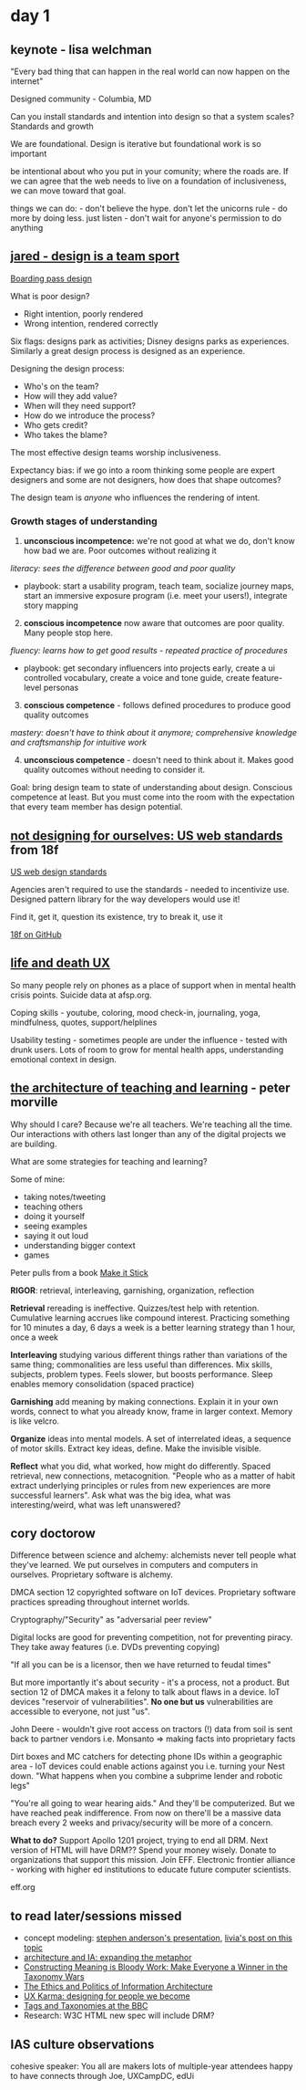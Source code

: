 # day 1 

## keynote - lisa welchman

"Every bad thing that can happen in the real world can now happen on the internet"

Designed community - Columbia, MD

Can you install standards and intention into design so that a system scales? Standards and growth

We are foundational. Design is iterative but foundational work is so important

be intentional about who you put in your comunity; where the roads are. If we can agree that the web needs to live on a foundation of inclusiveness, we can move toward that goal.

things we can do: 
    - don't believe the hype. don't let the unicorns rule
    - do more by doing less. just listen
    - don't wait for anyone's permission to do anything

## [jared - design is a team sport](https://dl.dropboxusercontent.com/u/1086584/Design%20is%20a%20Team%20Sport%20-%20R2.0a.pdf)

[Boarding pass design](http://passfail.squarespace.com/)

What is poor design?

 - Right intention, poorly rendered
 - Wrong intention, rendered correctly

Six flags: designs park as activities; Disney designs parks as experiences. Similarly a great design process is designed as an experience.

Designing the design process:

 - Who's on the team?
 - How will they add value?
 - When will they need support?
 - How do we introduce the process?
 - Who gets credit?
 - Who takes the blame?

The most effective design teams worship inclusiveness.

Expectancy bias: if we go into a room thinking some people are expert designers and some are not designers, how does that shape outcomes? 

The design team is *anyone* who influences the rendering of intent.

### Growth stages of understanding
 1. **unconscious incompetence:** we're not good at what we do, don't know how bad we are. Poor outcomes without realizing it
 
 *literacy: sees the difference between good and poor quality* 

  - playbook: start a usability program, teach team, socialize journey maps, start an immersive exposure program (i.e. meet your users!), integrate story mapping

 2. **conscious incompetence** now aware that outcomes are poor quality. Many people stop here.
 
 *fluency: learns how to get good results - repeated practice of procedures*

 - playbook: get secondary influencers into projects early, create a ui controlled vocabulary, create a voice and tone guide, create feature-level personas

 3. **conscious competence** - follows defined procedures to produce good quality outcomes
 
 *mastery: doesn't have to think about it anymore; comprehensive knowledge and craftsmanship for intuitive work*

 4. **unconscious competence** - doesn't need to think about it. Makes good quality outcomes without needing to consider it.

Goal: bring design team to state of understanding about design. Conscious competence at least. But you must come into the room with the expectation that every team member has design potential.

## [not designing for ourselves: US web standards](https://github.com/18F/wds-ia-summit-presentation) from 18f

[US web design standards](https://standards.usa.gov/)

Agencies aren't required to use the standards - needed to incentivize use. Designed pattern library for the way developers would use it!

Find it, get it, question its existence, try to break it, use it

[18f on GitHub](http://github.com/18f)

## [life and death UX](http://www.slideshare.net/PaigeTempleton1/life-and-death-ux)

So many people rely on phones as a place of support when in mental health crisis points. Suicide data at afsp.org.

Coping skills - youtube, coloring, mood check-in, journaling, yoga, mindfulness, quotes, support/helplines

Usability testing - sometimes people are under the influence - tested with drunk users. Lots of room to grow for mental health apps, understanding emotional context in design.

## [the architecture of teaching and learning](http://www.slideshare.net/morville/the-architecture-of-teaching-learning-atl) - peter morville

Why should I care? Because we're all teachers. We're teaching all the time. Our interactions with others last longer than any of the digital projects we are building.

What are some strategies for teaching and learning?

Some of mine:
 - taking notes/tweeting
 - teaching others
 - doing it yourself
 - seeing examples
 - saying it out loud
 - understanding bigger context
 - games

Peter pulls from a book [Make it Stick](http://www.amazon.com/Make-Stick-Science-Successful-Learning/dp/0674729013)

**RIGOR**: retrieval, interleaving, garnishing, organization, reflection

**Retrieval** rereading is ineffective. Quizzes/test help with retention. Cumulative learning accrues like compound interest. Practicing something for 10 minutes a day, 6 days a week is a better learning strategy than 1 hour, once a week

**Interleaving** studying various different things rather than variations of the same thing; commonalities are less useful than differences. Mix skills, subjects, problem types. Feels slower, but boosts performance. Sleep enables memory consolidation (spaced practice)

**Garnishing** add meaning by making connections. Explain it in your own words, connect to what you already know, frame in larger context. Memory is like velcro.

**Organize** ideas into mental models. A set of interrelated ideas, a sequence of motor skills. Extract key ideas, define. Make the invisible visible.

**Reflect** what you did, what worked, how might do differently. Spaced retrieval, new connections, metacognition. "People who as a matter of habit extract underlying principles or rules from new experiences are more successful learners". Ask what was the big idea, what was interesting/weird, what was left unanswered?

## cory doctorow

Difference between science and alchemy: alchemists never tell people what they've learned. We put ourselves in computers and computers in ourselves. Proprietary software is alchemy. 

DMCA section 12 copyrighted software on IoT devices. Proprietary software practices spreading throughout internet worlds.

Cryptography/"Security" as "adversarial peer review"

Digital locks are good for preventing competition, not for preventing piracy. They take away features (i.e. DVDs preventing copying)

"If all you can be is a licensor, then we have returned to feudal times"

But more importantly it's about security - it's a process, not a product. But section 12 of DMCA makes it a felony to talk about flaws in a device. IoT devices "reservoir of vulnerabilities". **No one but us** vulnerabilities are accessible to everyone, not just "us".

John Deere - wouldn't give root access on tractors (!) data from soil is sent back to partner vendors i.e. Monsanto => making facts into proprietary facts

Dirt boxes and MC catchers for detecting phone IDs within a geographic area - IoT devices could enable actions against you i.e. turning your Nest down. "What happens when you combine a subprime lender and robotic legs"

"You're all going to wear hearing aids." And they'll be computerized. But we have reached peak indifference. From now on there'll be a massive data breach every 2 weeks and privacy/security will be more of a concern.

**What to do?** Support Apollo 1201 project, trying to end all DRM. Next version of HTML will have DRM?? Spend your money wisely. Donate to organizations that support this mission. Join EFF. Electronic frontier alliance - working with higher ed institutions to educate future computer scientists.

eff.org

## to read later/sessions missed

 - concept modeling: [stephen anderson's presentation](http://www.slideshare.net/stephenpa/place-in-space-aka-how-to-design-a-concept-model), [livia's post on this topic](http://livialabate.com/says/concept-modeling-is-hard/)
 - [architecture and IA: expanding the metaphor](http://www.slideshare.net/jduverneay/architecture-ia-expanding-the-metaphor-ia-summit-2016)
 - [Constructing Meaning is Bloody Work: Make Everyone a Winner in the Taxonomy Wars](http://www.slideshare.net/wendywoowho/constructing-meaning-is-bloody-work-make-everyone-a-winner-in-the-taxonomy-wars-61753889)
 - [The Ethics and Politics of Information Architecture](http://www.slideshare.net/resmini/the-ethics-and-politics-of-information-architecture)
 - [UX Karma: designing for people we become](http://www.slideshare.net/laurentgc/ux-karma-ias-16-61759489)
 - [Tags and Taxonomies at the BBC](http://danramsden.com/2016/05/07/mind-the-gap-taxonomies-tags-and-trajectories-at-the-bbc/)
 - Research: W3C HTML new spec will include DRM?

## IAS culture observations

cohesive
speaker: You all are makers
lots of multiple-year attendees
happy to have connects through Joe, UXCampDC, edUi
